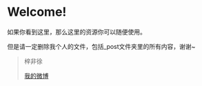 # Welcome!

如果你看到这里，那么这里的资源你可以随便使用。

但是请一定删除我个人的文件，包括_post文件夹里的所有内容，谢谢~


> 梓非徐
> 
> [我的微博](http://weibo.com/zifeixu)